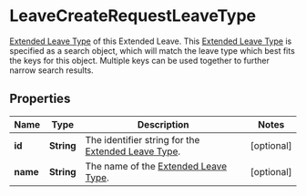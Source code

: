 

# LeaveCreateRequestLeaveType

[Extended Leave Type](https://developers.intellihr.io/docs/v1/) of this Extended Leave. This [Extended Leave Type](https://developers.intellihr.io/docs/v1/) is specified as a search object, which will match the leave type which best fits the keys for this object. Multiple keys can be used together to further narrow search results.

## Properties

| Name | Type | Description | Notes |
|------------ | ------------- | ------------- | -------------|
|**id** | **String** | The identifier string for the [Extended Leave Type](https://developers.intellihr.io/docs/v1/). |  [optional] |
|**name** | **String** | The name of the [Extended Leave Type](https://developers.intellihr.io/docs/v1/). |  [optional] |



